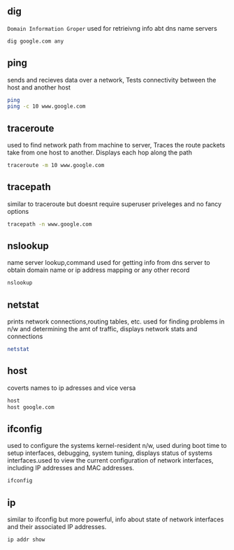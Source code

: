 ## dig
`Domain Information Groper` used for retrieivng info abt dns name servers

```bash
dig google.com any
```


## ping
sends and recieves data over a network, Tests connectivity between the host and another host

```bash
ping
ping -c 10 www.google.com
```


## traceroute
used to find network path from machine to server, Traces the route packets take from one host to another. Displays each hop along the path
```bash
traceroute -m 10 www.google.com
```


## tracepath 
similar to traceroute but doesnt require superuser priveleges and no fancy options
```bash
tracepath -n www.google.com
```

## nslookup
name server lookup,command used for getting info from dns server to obtain domain name or ip address mapping or any other record
```bash
nslookup
```

## netstat
prints network connections,routing tables, etc. used for finding problems in n/w and determining the amt of traffic, displays network stats and connections
```bash
netstat
```

## host
coverts names to ip adresses and vice versa
```bash
host
host google.com
```


## ifconfig
used to configure the systems kernel-resident n/w, used during boot time to setup interfaces, debugging, system tuning, displays status of systems interfaces.used to view the current configuration of network interfaces, including IP addresses and MAC addresses.
```bash
ifconfig
```


## ip 
similar to ifconfig but more powerful, info about state of network interfaces and their associated IP addresses.
```bash
ip addr show
```

